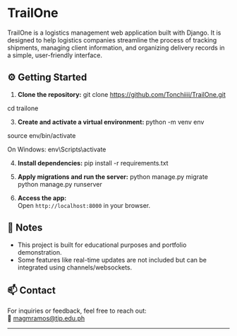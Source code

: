 # TrailOne
TrailOne is a logistics management web application built with Django. It is designed to help logistics companies streamline the process of tracking shipments, managing client information, and organizing delivery records in a simple, user-friendly interface.

## ⚙️ Getting Started

1. **Clone the repository:**
git clone https://github.com/Tonchiiii/TrailOne.git

cd trailone


3. **Create and activate a virtual environment:**
python -m venv env

source env/bin/activate

On Windows: env\Scripts\activate


4. **Install dependencies:**
pip install -r requirements.txt


5. **Apply migrations and run the server:**
python manage.py migrate
python manage.py runserver


6. **Access the app:**  
Open `http://localhost:8000` in your browser.


## 📌 Notes

- This project is built for educational purposes and portfolio demonstration.
- Some features like real-time updates are not included but can be integrated using channels/websockets.

## 📫 Contact

For inquiries or feedback, feel free to reach out:  
📧 magmramos@tip.edu.ph

---
